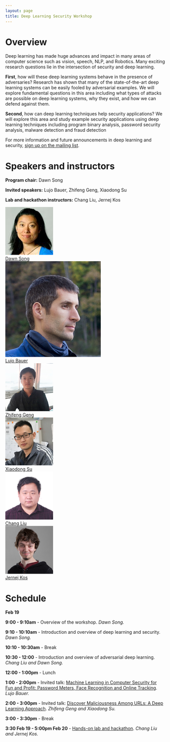 ```yaml
---
layout: page
title: Deep Learning Security Workshop
---
```


# Overview

Deep learning has made huge advances and impact in many
areas of computer science such as vision, speech, NLP, and
Robotics. Many exciting research questions lie in the
intersection of security and deep learning.

**First**, how will these deep learning systems behave in the
presence of adversaries? Research has shown that many of the
state-of-the-art deep learning systems can be easily fooled by
adversarial examples. We will explore fundamental questions in
this area including what types of attacks are possible on deep
learning systems, why they exist, and how we can defend
against them.

**Second**, how can deep learning techniques help security
applications? We will explore this area and study example
security applications using deep learning techniques including
program binary analysis, password security analysis, malware
detection and fraud detection

For more information and future announcements in deep learning and security, [sign up on the mailing list](https://groups.google.com/d/forum/deep-learning-security).

# Speakers and instructors

**Program chair:** Dawn Song

**Invited speakers:** Lujo Bauer, Zhifeng Geng, Xiaodong Su

**Lab and hackathon instructors:** Chang Liu, Jernej Kos

<div class="instructors">
<div class="instructor">
  <a href="https://people.eecs.berkeley.edu/~dawnsong/">
  <div class="instructorphoto"><img src="/assets/people/dawnsong.jpg" /></div>
  <div>Dawn Song</div>
  </a>
</div>
<div class="instructor">
  <a href="https://www.ece.cmu.edu/~lbauer/">
  <div class="instructorphoto"><img src="/assets/people/lujo.jpg" /></div>
  <div>Lujo Bauer</div>
  </a>
</div>
<div class="instructor">
  <a href="#">
  <div class="instructorphoto"><img src="/assets/people/zhifeng.jpg" /></div>
  <div>Zhifeng Geng</div>
  </a>
</div>
</div>

<div class="instructors">
<div class="instructor">
  <a href="#">
  <div class="instructorphoto"><img src="/assets/people/xiaodong.jpg" /></div>
  <div>Xiaodong Su</div>
  </a>
</div>
<div class="instructor">
  <a href="https://people.eecs.berkeley.edu/~liuchang/">
  <div class="instructorphoto"><img src="/assets/people/chang.jpg" /></div>
  <div>Chang Liu</div>
  </a>
</div>
<div class="instructor">
  <a href="https://unico.re">
  <div class="instructorphoto"><img src="/assets/people/jernej.png" /></div>
  <div>Jernej Kos</div>
  </a>
</div>
</div>

# Schedule

**Feb 19**

**9:00 - 9:10am** - Overview of the workshop. *Dawn Song.*

**9:10 - 10:10am** - Introduction and overview of deep learning and security. *Dawn Song.*

**10:10 - 10:30am** - Break

**10:30 - 12:00** - Introduction and overview of adversarial deep learning. *Chang Liu and Dawn Song.*

**12:00 - 1:00pm** - Lunch

**1:00 - 2:00pm** - Invited talk: [Machine Learning in Computer Security for Fun and Profit: Password Meters, Face Recognition and Online Tracking](/talks.html#machine-learning-in-computer-security-for-fun-and-profit-password-meters-face-recognition-and-online-tracking). *Lujo Bauer.*

**2:00 - 3:00pm** - Invited talk: [Discover Maliciousness Among URLs: A Deep Learning Approach](/talks.html#discover-maliciousness-among-urls-a-deep-learning-approach). *Zhifeng Geng and Xiaodong Su.*

**3:00 - 3:30pm** - Break

**3:30 Feb 19 - 5:00pm Feb 20** - [Hands-on lab and hackathon](/hackathon.html). *Chang Liu and Jernej Kos.*

